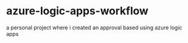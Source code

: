 # azure-logic-apps-workflow
a personal project where i created an approval based using azure logic apps
